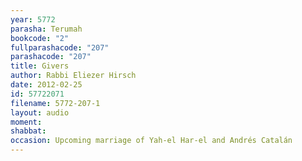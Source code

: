 ```yaml
---
year: 5772
parasha: Terumah
bookcode: "2"
fullparashacode: "207"
parashacode: "207"
title: Givers
author: Rabbi Eliezer Hirsch
date: 2012-02-25
id: 57722071
filename: 5772-207-1
layout: audio
moment: 
shabbat: 
occasion: Upcoming marriage of Yah-el Har-el and Andrés Catalán
---
```


